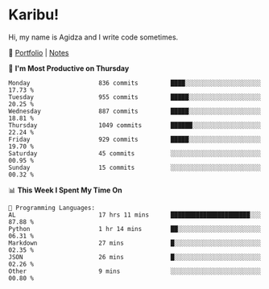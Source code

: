 # Karibu!
Hi, my name is Agidza and I write code sometimes.

🫧 [Portfolio](https://lynnagidza.github.io/) | [Notes](https://medium.com/me/stories/public)

<!--START_SECTION:waka-->
📅 **I'm Most Productive on Thursday** 

```text
Monday                   836 commits         ████░░░░░░░░░░░░░░░░░░░░░   17.73 % 
Tuesday                  955 commits         █████░░░░░░░░░░░░░░░░░░░░   20.25 % 
Wednesday                887 commits         █████░░░░░░░░░░░░░░░░░░░░   18.81 % 
Thursday                 1049 commits        ██████░░░░░░░░░░░░░░░░░░░   22.24 % 
Friday                   929 commits         █████░░░░░░░░░░░░░░░░░░░░   19.70 % 
Saturday                 45 commits          ░░░░░░░░░░░░░░░░░░░░░░░░░   00.95 % 
Sunday                   15 commits          ░░░░░░░░░░░░░░░░░░░░░░░░░   00.32 % 
```


📊 **This Week I Spent My Time On** 

```text
💬 Programming Languages: 
AL                       17 hrs 11 mins      ██████████████████████░░░   87.88 % 
Python                   1 hr 14 mins        ██░░░░░░░░░░░░░░░░░░░░░░░   06.31 % 
Markdown                 27 mins             █░░░░░░░░░░░░░░░░░░░░░░░░   02.35 % 
JSON                     26 mins             █░░░░░░░░░░░░░░░░░░░░░░░░   02.26 % 
Other                    9 mins              ░░░░░░░░░░░░░░░░░░░░░░░░░   00.80 % 
```


<!--END_SECTION:waka-->
<!--#### 💟 **Digital Swag**
[![@agidza's Holopin board](https://holopin.me/agidza)](https://holopin.io/@agidza)
